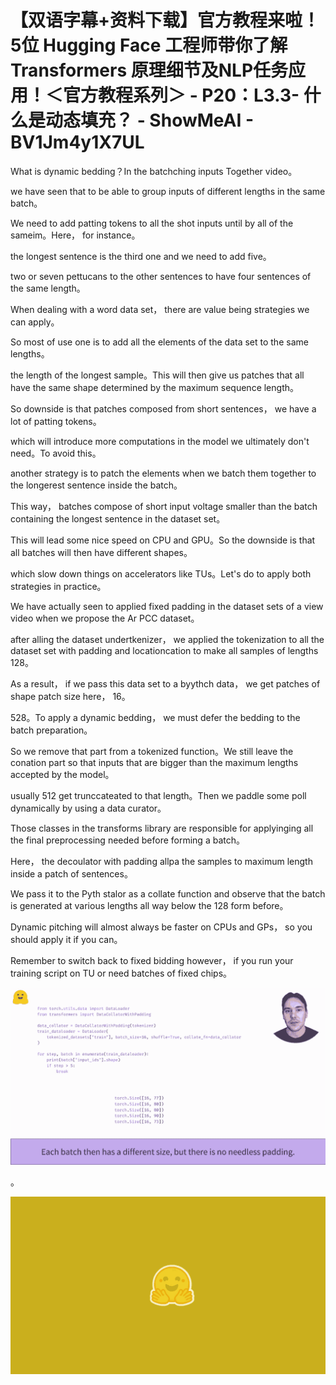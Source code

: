 # 【双语字幕+资料下载】官方教程来啦！5位 Hugging Face 工程师带你了解 Transformers 原理细节及NLP任务应用！＜官方教程系列＞ - P20：L3.3- 什么是动态填充？ - ShowMeAI - BV1Jm4y1X7UL

What is dynamic bedding？In the batchching inputs Together video。

 we have seen that to be able to group inputs of different lengths in the same batch。

We need to add patting tokens to all the shot inputs until by all of the sameim。Here， for instance。

 the longest sentence is the third one and we need to add five。

 two or seven pettucans to the other sentences to have four sentences of the same length。

When dealing with a word data set， there are value being strategies we can apply。

So most of use one is to add all the elements of the data set to the same lengths。

 the length of the longest sample。This will then give us patches that all have the same shape determined by the maximum sequence length。

So downside is that patches composed from short sentences， we have a lot of patting tokens。

 which will introduce more computations in the model we ultimately don't need。To avoid this。

 another strategy is to patch the elements when we batch them together to the longerest sentence inside the batch。

This way， batches compose of short input voltage smaller than the batch containing the longest sentence in the dataset set。

This will lead some nice speed on CPU and GPU。So the downside is that all batches will then have different shapes。

 which slow down things on accelerators like TUs。Let's do to apply both strategies in practice。

We have actually seen to applied fixed padding in the dataset sets of a view video when we propose the Ar PCC dataset。

 after alling the dataset undertkenizer， we applied the tokenization to all the dataset set with padding and locationcation to make all samples of lengths 128。

As a result， if we pass this data set to a byythch data， we get patches of shape patch size here， 16。

 528。To apply a dynamic bedding， we must defer the bedding to the batch preparation。

So we remove that part from a tokenized function。We still leave the conation part so that inputs that are bigger than the maximum lengths accepted by the model。

 usually 512 get trunccateated to that length。Then we paddle some poll dynamically by using a data curator。

Those classes in the transforms library are responsible for applyinging all the final preprocessing needed before forming a batch。

Here， the decoulator with padding allpa the samples to maximum length inside a patch of sentences。

We pass it to the Pyth stalor as a collate function and observe that the batch is generated at various lengths all way below the 128 form before。

Dynamic pitching will almost always be faster on CPUs and GPs， so you should apply it if you can。

Remember to switch back to fixed bidding however， if you run your training script on TU or need batches of fixed chips。



![](img/36eaaa3469c7215a06d948547906cbae_1.png)

。

![](img/36eaaa3469c7215a06d948547906cbae_3.png)